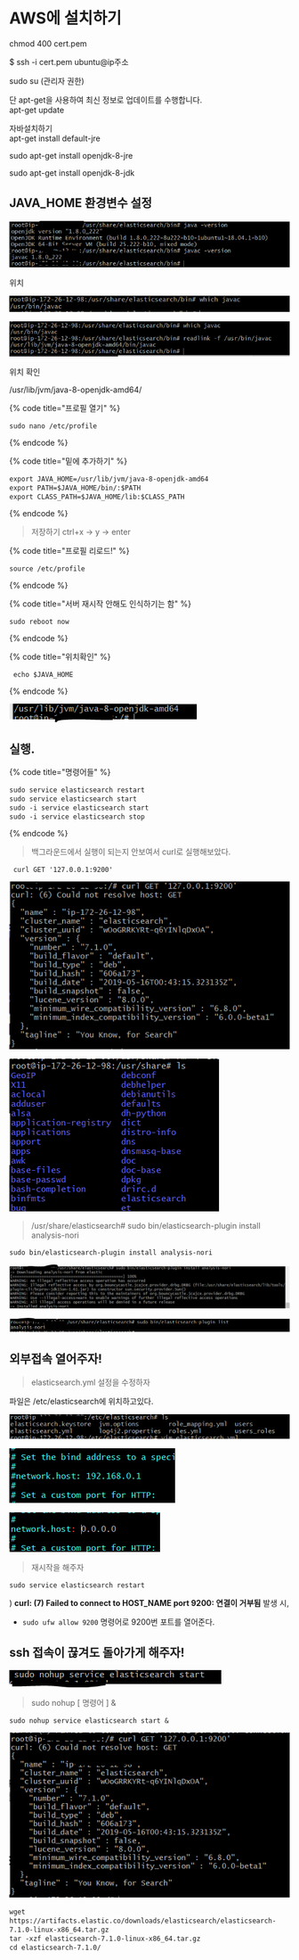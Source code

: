 # AWS에 설치하기



chmod 400 cert.pem

$ ssh -i cert.pem ubuntu@ip주소



sudo su \(관리자 권한\)



단 apt-get을 사용하여 최신 정보로 업데이트를 수행합니다.   
apt-get update

자바설치하기  
apt-get install default-jre

  sudo apt-get install openjdk-8-jre  

sudo apt-get install openjdk-8-jdk  


## JAVA\_HOME 환경변수 설정

![](../.gitbook/assets/image%20%288%29.png)



위치

![](../.gitbook/assets/image%20%2855%29.png)

![](../.gitbook/assets/image%20%2812%29.png)

위치 확인

/usr/lib/jvm/java-8-openjdk-amd64/

{% code title="프로필 열기" %}
```text
sudo nano /etc/profile
```
{% endcode %}

{% code title="밑에 추가하기" %}
```text
export JAVA_HOME=/usr/lib/jvm/java-8-openjdk-amd64
export PATH=$JAVA_HOME/bin/:$PATH
export CLASS_PATH=$JAVA_HOME/lib:$CLASS_PATH

```
{% endcode %}

> 저장하기 ctrl+x  -&gt;  y  -&gt; enter

{% code title="프로필 리로드!" %}
```text
source /etc/profile 
```
{% endcode %}

{% code title="서버 재시작 안해도 인식하기는 함" %}
```text
sudo reboot now

```
{% endcode %}

{% code title="위치확인" %}
```text
 echo $JAVA_HOME

```
{% endcode %}

![](../.gitbook/assets/image%20%2859%29.png)

## 실행.

{% code title="명령어들" %}
```text
sudo service elasticsearch restart
sudo service elasticsearch start
sudo -i service elasticsearch start
sudo -i service elasticsearch stop
```
{% endcode %}

> 백그라운드에서 실행이 되는지 안보여서 curl로 실행해보았다.

```text
 curl GET '127.0.0.1:9200'
```

![ curl GET &apos;127.0.0.1:9200&apos; &#xD655;&#xC778;](../.gitbook/assets/image%20%2820%29.png)



![](../.gitbook/assets/image.png)





> /usr/share/elasticsearch\# sudo bin/elasticsearch-plugin install analysis-nori

```text
sudo bin/elasticsearch-plugin install analysis-nori
```

![&#xC124;&#xCE58;&#xC644;&#xB8CC;&#xD588;&#xB2E4;&#x3160;&#x3160;](../.gitbook/assets/image%20%2852%29.png)

![&#xC124;&#xCE58; &#xD655;&#xC778;!!!!](../.gitbook/assets/image%20%2854%29.png)

## 외부접속 열어주자!

> elasticsearch.yml 설정을 수정하자

파일은  /etc/elasticsearch에 위치하고있다.

![](../.gitbook/assets/image%20%2861%29.png)

![network.host&#xB97C; &#xACE0;&#xCE58;&#xACA0;&#xB2E4;](../.gitbook/assets/image%20%2831%29.png)

![&#xC218;&#xC815;](../.gitbook/assets/image%20%2825%29.png)

> 재시작을 해주자

```text
sudo service elasticsearch restart
```



 \) **curl: \(7\) Failed to connect to HOST\_NAME port 9200: 연결이 거부됨** 발생 시,  
- `sudo ufw allow 9200` 명령어로 9200번 포트를 열어준다.

## ssh 접속이 끊겨도 돌아가게 해주자!

![](../.gitbook/assets/image%20%2829%29.png)

> sudo nohup \[ 명령어 \] &

```text
sudo nohup service elasticsearch start &
```

![&#xCA14;&#xC794;](../.gitbook/assets/image%20%2834%29.png)

















```text
wget https://artifacts.elastic.co/downloads/elasticsearch/elasticsearch-7.1.0-linux-x86_64.tar.gz
tar -xzf elasticsearch-7.1.0-linux-x86_64.tar.gz
cd elasticsearch-7.1.0/ 
```

